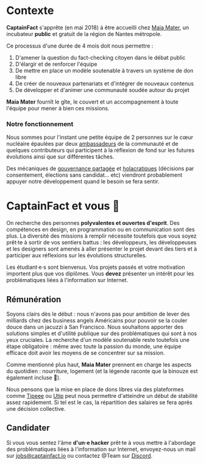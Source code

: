 # Contexte

**CaptainFact** s'apprête (en mai 2018) à être accueilli chez [Maia Mater](https://www.maiamater.camp/),
un incubateur **public** et gratuit de la région de Nantes métropole.

Ce processus d'une durée de 4 mois doit nous permettre :

1. D'amener la question du fact-checking citoyen dans le débat public
2. D'élargir et de renforcer l'équipe
3. De mettre en place un modèle soutenable à travers un système de don libre
4. De créer de nouveaux partenariats et d'intégrer de nouveaux contenus
5. De développer et d'animer une communauté soudée autour du projet

**Maia Mater** fournît le gîte, le couvert et un accompagnement à toute
l'équipe pour mener à bien ces missions.

### Notre fonctionnement

Nous sommes pour l'instant une petite équipe de 2 personnes sur le
cœur nucléaire épaulées par deux [ambassadeurs](/help/ambassadors)
de la communauté et de quelques contributeurs qui participent à la
réflexion de fond sur les futures évolutions ainsi que sur différentes tâches.

Des mécaniques de [gouvernance partagée](http://universite-du-nous.org/2016/05/12/gouvernance-partagee-quest-cest/)
et [holacratiques](https://fr.wikipedia.org/wiki/Holacratie) (décisions par
consentement, élections sans candidat... etc) viendront probablement
appuyer notre développement quand le besoin se fera sentir.

# CaptainFact et vous 💖

On recherche des personnes **polyvalentes et ouvertes d'esprit**.
Des compétences en design, en programmation ou en communication sont des plus.
La diversité des missions à remplir nécessite toutefois que vous soyez
prêt·te à sortir de vos sentiers battus : les développeurs, les développeuses
et les designers sont amenés à aller présenter le projet devant des tiers
et à participer aux réflexions sur les évolutions structurelles.

Les étudiant·e·s sont bienvenus. Vos projets passés et votre motivation
importent plus que vos diplômes.
Vous **devez** présenter un intérêt pour les problématiques liées à l'information
sur Internet.

## Rémunération

Soyons clairs dès le début : nous n'avons pas pour ambition de lever des
milliards chez des business angels Américains pour pouvoir se la couler douce
dans un jacuzzi à San Francisco. Nous souhaitons apporter des solutions
simples et d'utilité publique sur des problématiques qui sont à nos yeux cruciales.
La recherche d'un modèle soutenable reste toutefois une étape obligatoire :
même avec toute la passion du monde, une équipe efficace doit avoir les
moyens de se concentrer sur sa mission.

Comme mentionné plus haut, **Maia Mater** prennent en charge les aspects du
quotidien : nourriture, logement (et la légende raconte que la binouze est
également incluse 🍺).

Nous pensons que la mise en place de dons libres via des plateformes comme
[Tipeee](https://www.tipeee.com/) ou [Utip](https://www.utip.io/) peut nous
permettre d'atteindre un début de stabilité assez rapidement.
Si tel est le cas, la répartition des salaires se fera après une décision
collective.

## Candidater

Si vous vous sentez l'âme **d'un·e hacker** prêt·te à vous mettre à l'abordage
des problématiques liées à l'information sur Internet, envoyez-nous un mail sur
[jobs@captainfact.io](mailto:jobs@captainfact.io) ou contactez @Team
sur [Discord](https://discord.captainfact.io).
